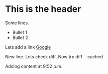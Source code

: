 # This is the header
Some lines.
* Bullet 1
* Bullet 2

Lets add a link
[Google](www.google.com)

New line. Lets check diff.
Now try diff --cached

Adding content at 9:52 p.m.